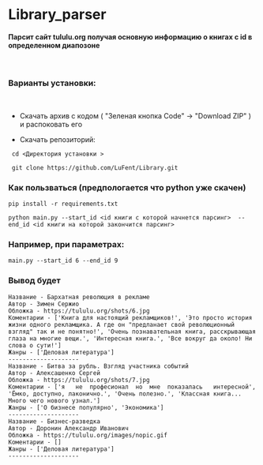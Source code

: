 # Library_parser

 #### Парсит сайт tululu.org получая основную информацию о книгах с id в определенном диапозоне

 &nbsp;

### Варианты установки:

 &nbsp;

 * Скачать архив с кодом ( "Зеленая кнопка Code" ->  "Download ZIP" ) и распоковать его

 * Скачать репозиторий:
 ```
  cd <Директория установки >

  git clone https://github.com/LuFent/Library.git

 ```


### Как пользваться (предпологается что python уже скачен)

 ```
pip install -r requirements.txt

python main.py --start_id <id книги с которой начнется парсинг>  --end_id <id книги на которой закончится парсинг>

 ```

 ### Например, при параметрах:  

 ```
 main.py --start_id 6 --end_id 9
 ```

 ### Вывод будет

 ```
 Название - Бархатная революция в рекламе
 Автор - Зимен Сержио
 Обложка - https://tululu.org/shots/6.jpg
 Коментарии - ['Книга для настоящий рекламщиков!', 'Это просто история жизни одного рекламщика. А где он "предланает свой революционный взгляд" так и не понятно!', 'Очень познавательная книга, расскрывающая глаза на многие вещи.', 'Интересная книга.', 'Все вокруг да около! Ни слова о сути!']
 Жанры - ['Деловая литература']
 --------------------
 Название - Битва за рубль. Взгляд участника событий
 Автор - Алексашенко Сергей
 Обложка - https://tululu.org/shots/7.jpg
 Коментарии - ['я   не  професионал  но  мне  показалась   интересной', 'Ёмко, доступно, лаконично.', 'Очень полезно.', 'Классная книга... Много чего нового узнал.']
 Жанры - ['О бизнесе популярно', 'Экономика']
 --------------------
 Название - Бизнес-разведка
 Автор - Доронин Алекcандр Иванович
 Обложка - https://tululu.org/images/nopic.gif
 Коментарии - []
 Жанры - ['Деловая литература']
 --------------------
```
